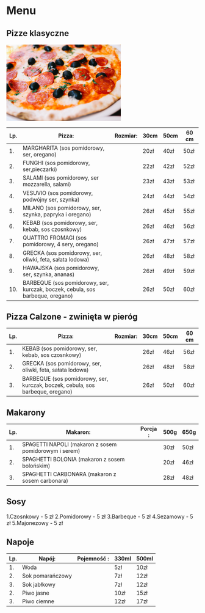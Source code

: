 # Menu

## Pizze klasyczne
<img src = "img/carissa-gan-_0JpjeqtSyg-unsplash.jpg" width = 300>


|Lp.| Pizza:                                                                          | Rozmiar:| 30cm | 50cm | 60 cm|
|---|---------------------------------------------------------------------------------|---------|------|------|------|
|1. | MARGHARITA (sos pomidorowy, ser, oregano)                                       |         | 20zł | 40zł | 50zł |
|2. | FUNGHI (sos pomidorowy, ser,pieczarki)                                          |         | 22zł | 42zł | 52zł |
|3. | SALAMI (sos pomidorowy, ser mozzarella, salami)                                 |         | 23zł | 43zł | 53zł | 
|4. | VESUVIO (sos pomidorowy, podwójny ser, szynka)                                  |         | 24zł | 44zł | 54zł |
|5. | MILANO (sos pomidorowy, ser, szynka, papryka i oregano)                         |         | 26zł | 45zł | 55zł |
|6. | KEBAB (sos pomidorowy, ser, kebab, sos czosnkowy)                               |         | 26zł | 46zł | 56zł |
|7. | QUATTRO FROMAGI (sos pomidorowy, 4 sery, oregano)                               |         | 26zł | 47zł | 57zł |
|8. | GRECKA (sos pomidorowy, ser, oliwki, feta, sałata lodowa)                       |         | 26zł | 48zł | 58zł |
|9. | HAWAJSKA (sos pomidorowy, ser, szynka, ananas)                                  |         | 26zł | 49zł | 59zł |
|10.| BARBEQUE (sos pomidorowy, ser, kurczak, boczek, cebula, sos barbeque, oregano)  |         | 26zł | 50zł | 60zł |

## Pizza Calzone - zwinięta w pieróg

|Lp.| Pizza:                                                                          | Rozmiar:| 30cm | 50cm | 60 cm|
|---|---------------------------------------------------------------------------------|---------|------|------|------|
|1. | KEBAB (sos pomidorowy, ser, kebab, sos czosnkowy)                               |         | 26zł | 46zł | 56zł |
|2. | GRECKA (sos pomidorowy, ser, oliwki, feta, sałata lodowa)                       |         | 26zł | 48zł | 58zł |
|3. | BARBEQUE (sos pomidorowy, ser, kurczak, boczek, cebula, sos barbeque, oregano)  |         | 26zł | 50zł | 60zł |

## Makarony

|Lp.| Makaron:                                                                        | Porcja :| 500g | 650g | 
|---|---------------------------------------------------------------------------------|---------|------|------|
|1. | SPAGETTI NAPOLI (makaron z sosem pomidorowym i serem)                           |         | 30zł | 50zł |
|2. | SPAGHETTI BOLONIA (makaron z sosem bolońskim)                                   |         | 20zł | 46zł | 
|3. | SPAGHETTI CARBONARA (makaron z sosem carbonara)                                 |         | 28zł | 48zł |

## Sosy

1.Czosnkowy - 5 zł
2.Pomidorowy - 5 zł
3.Barbeque - 5 zł
4.Sezamowy - 5 zł
5.Majonezowy - 5 zł 

## Napoje


|Lp.| Napój:                                                                          | Pojemność :| 330ml | 500ml | 
|---|---------------------------------------------------------------------------------|------------|-------|-------|
|1. | Woda                                                                            |            | 5zł   | 10zł  |
|2. | Sok pomarańczowy                                                                |            | 7zł   | 12zł  | 
|3. | Sok jabłkowy                                                                    |            | 7zł   | 12zł  |
|2. | Piwo jasne                                                                      |            | 10zł  | 15zł  | 
|3. | Piwo ciemne                                                                     |            | 12zł  | 17zł  |


